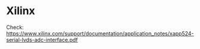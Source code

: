 # Xilinx

Check: https://www.xilinx.com/support/documentation/application_notes/xapp524-serial-lvds-adc-interface.pdf
